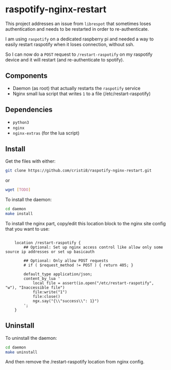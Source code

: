 # raspotify-nginx-restart

This project addresses an issue from `librespot` that sometimes loses authentication and needs to be restarted in order to re-authenticate.

I am using `raspotify` on a dedicated raspberry pi and needed a way to easily restart raspotify when it loses connection, without ssh.


So I can now do a `POST` request to `/restart-raspotify` on my raspotify device and it will restart (and re-authenticate to spotify).

## Components
- Daemon (as root) that actually restarts the `raspotify` service
- Nginx small lua script that writes `1` to a file (/etc/restart-raspotify)


## Dependencies
- `python3`
- `nginx`
- `nginx-extras`   (for the lua script)

## Install
Get the files with either:
```bash
git clone https://github.com/cristi8/raspotify-nginx-restart.git
```
or
```bash
wget [TODO]
```


To install the daemon:
```bash
cd daemon
make install
```

To install the nginx part, copy/edit this location block to the nginx site config that you want to use:


```

    location /restart-raspotify {
        ## Optional: Set up nginx access control like allow only some source ip addresses or set up basicauth

        ## Optional: Only allow POST requests
        # if ( $request_method != POST ) { return 405; }

        default_type application/json;
        content_by_lua '
            local file = assert(io.open("/etc/restart-raspotify", "w"), "Inaccessible file")
            file:write("1")
            file:close()
            ngx.say("{\\"success\\": 1}")
        ';
    }

```




## Uninstall
To uninstall the daemon:

```bash
cd daemon
make uninstall
```

And then remove the /restart-raspotify location from nginx config.
